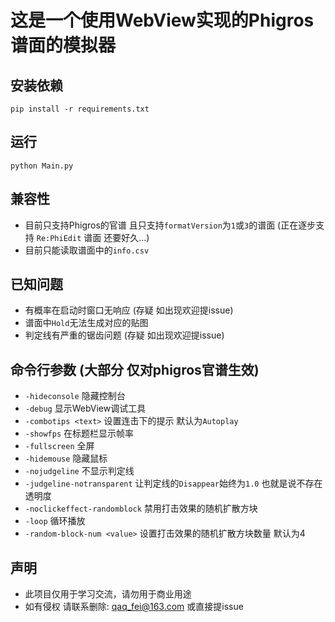 # 这是一个使用WebView实现的Phigros谱面的模拟器

## 安装依赖
```
pip install -r requirements.txt
```

## 运行
```
python Main.py
```

## 兼容性
- 目前只支持Phigros的官谱 且只支持```formatVersion```为```1```或```3```的谱面 (正在逐步支持 ```Re:PhiEdit``` 谱面  还要好久...)
- 目前只能读取谱面中的```info.csv```

## 已知问题
- 有概率在启动时窗口无响应 (存疑 如出现欢迎提issue)
- 谱面中```Hold```无法生成对应的贴图
- 判定线有严重的锯齿问题 (存疑 如出现欢迎提issue)

## 命令行参数 (大部分 仅对phigros官谱生效)
- ```-hideconsole``` 隐藏控制台
- ```-debug``` 显示WebView调试工具
- ```-combotips <text>``` 设置连击下的提示 默认为```Autoplay```
- ```-showfps``` 在标题栏显示帧率
- ```-fullscreen``` 全屏
- ```-hidemouse``` 隐藏鼠标
- ```-nojudgeline``` 不显示判定线
- ```-judgeline-notransparent``` 让判定线的```Disappear```始终为```1.0``` 也就是说不存在透明度
- ```-noclickeffect-randomblock``` 禁用打击效果的随机扩散方块
- ```-loop``` 循环播放
- ```-random-block-num <value>``` 设置打击效果的随机扩散方块数量 默认为4

## 声明
- 此项目仅用于学习交流，请勿用于商业用途
- 如有侵权 请联系删除: qaq_fei@163.com 或直接提issue